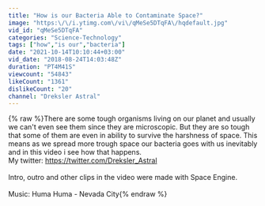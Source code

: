 ```yaml
---
title: "How is our Bacteria Able to Contaminate Space?"
image: "https:\/\/i.ytimg.com\/vi\/qMeSe5DTqFA\/hqdefault.jpg"
vid_id: "qMeSe5DTqFA"
categories: "Science-Technology"
tags: ["how","is our","bacteria"]
date: "2021-10-14T10:10:44+03:00"
vid_date: "2018-08-24T14:03:48Z"
duration: "PT4M41S"
viewcount: "54843"
likeCount: "1361"
dislikeCount: "20"
channel: "Dreksler Astral"
---
```

{% raw %}There are some tough organisms living on our planet and usually we can't even see them since they are microscopic. But they are so tough that some of them are even in ability to survive the harshness of space. This means as we spread more trough space our bacteria goes with us inevitably and in this video i see how that happens.<br />My twitter: <a rel="nofollow" target="blank" href="https://twitter.com/Dreksler_Astral">https://twitter.com/Dreksler_Astral</a><br /><br />Intro, outro and other clips in the video were made with Space Engine.<br /><br />Music: Huma Huma - Nevada City{% endraw %}
